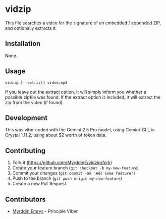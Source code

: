 # vidzip

This file searches a video for the signature of an embedded / appended ZIP, and optionally extracts it.

## Installation

None.

## Usage

    vidzip [--extract] video.mp4

If you leave out the extract option, it will simply inform you whether a possible zipfile was found.
If the extract option is included, it will extract the zip from the video (if found).

## Development

This was vibe-coded with the Gemini 2.5 Pro model, using Gemini-CLI, in Crystal 1.11.2, using about $2 worth of token data.

## Contributing

1. Fork it (<https://github.com/MyrddinE/vidzip/fork>)
2. Create your feature branch (`git checkout -b my-new-feature`)
3. Commit your changes (`git commit -am 'Add some feature'`)
4. Push to the branch (`git push origin my-new-feature`)
5. Create a new Pull Request

## Contributors

- [Myrddin Emrys](https://github.com/MyrddinE) - Principle Viber
